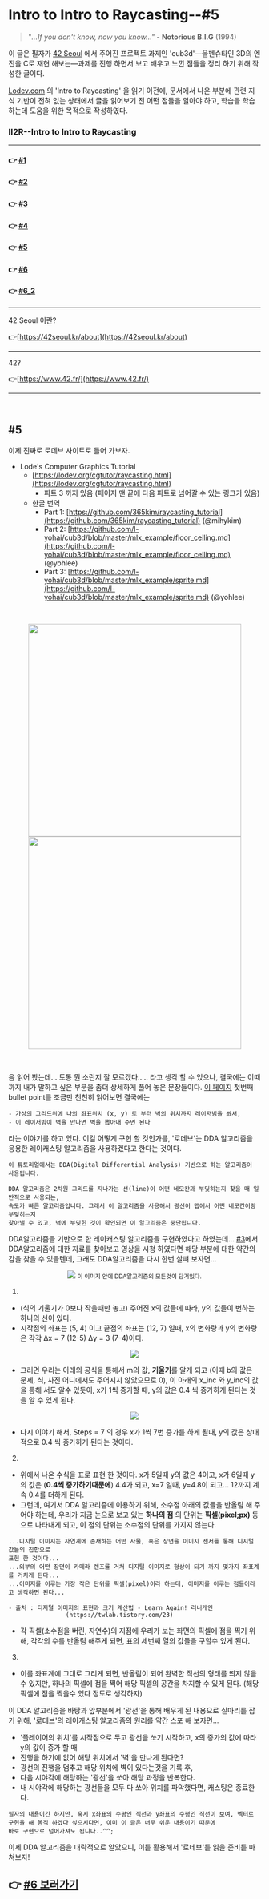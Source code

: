 # Intro to Intro to Raycasting--#5

> "*...If you don't know, now you know..."* - **Notorious B.I.G** (1994)

이 글은 필자가 [42 Seoul](http://42seoul.kr) 에서 주어진 프로젝트 과제인 'cub3d'—울펜슈타인 3D의 엔진을 C로 재현 해보는—과제를 진행 하면서 보고 배우고 느낀 점들을 정리 하기 위해 작성한 글이다.

[Lodev.com](http://lodev.com) 의 'Intro to Raycasting' 을 읽기 이전에, 문서에서 나온 부분에 관련 지식 기반이 전혀 없는 상태에서 글을 읽어보기 전 어떤 점들을 알아야 하고, 학습을 학습하는데 도움을 위한 목적으로 작성하였다.


### II2R--Intro to Intro to Raycasting
---
#### 👉 <a href="https://github.com/sungyongcho/ii2r/blob/master/md/1.md">#1</a>
#### 👉 <a href="https://github.com/sungyongcho/ii2r/blob/master/md/2.md">#2</a>
#### 👉 <a href="https://github.com/sungyongcho/ii2r/blob/master/md/3.md">#3</a>
#### 👉 <a href="https://github.com/sungyongcho/ii2r/blob/master/md/4.md">#4</a>
#### 👉 <a href="https://github.com/sungyongcho/ii2r/blob/master/md/5.md">#5</a>
#### 👉 <a href="https://github.com/sungyongcho/ii2r/blob/master/md/6.md">#6</a>
#### 👉 <a href="https://github.com/sungyongcho/ii2r/blob/master/md/6_2.md">#6_2</a>
---

42 Seoul 이란?

👉[https://42seoul.kr/about](https://42seoul.kr/about)

---

42?

👉[https://www.42.fr/](https://www.42.fr/)

---
<br>

## #5

이제 진짜로 로데브 사이트로 들어 가보자.

- Lode's Computer Graphics Tutorial
    - [https://lodev.org/cgtutor/raycasting.html](https://lodev.org/cgtutor/raycasting.html)
        - 파트 3 까지 있음 (페이지 맨 끝에 다음 파트로 넘어갈 수 있는 링크가 있음)
    - 한글 번역
        - Part 1: [https://github.com/365kim/raycasting_tutorial](https://github.com/365kim/raycasting_tutorial) (@mihykim)
        - Part 2: [https://github.com/l-yohai/cub3d/blob/master/mlx_example/floor_ceiling.md](https://github.com/l-yohai/cub3d/blob/master/mlx_example/floor_ceiling.md) (@yohlee)
        - Part 3: [https://github.com/l-yohai/cub3d/blob/master/mlx_example/sprite.md](https://github.com/l-yohai/cub3d/blob/master/mlx_example/sprite.md) (@yohlee)

<br>

<p float="left" align="center">
	<img width="425" hspace="20"src="../images/365kim_capture1.png" />
	<img width="425" hspace="20"src="../images/365kim_capture2.png" />
</p>

<br>

음 읽어 봤는데... 도통 뭔 소린지 잘 모르겠다..... 라고 생각 할 수 있으나, 결국에는 이때까지 내가 말하고 싶은 부분을 좀더 상세하게 풀어 놓은 문장들이다.
[이 페이지](https://github.com/365kim/raycasting_tutorial/blob/master/2_basics.md) 첫번째 bullet point를 조금만 천천히 읽어보면 결국에는

```
- 가상의 그리드위에 나의 좌표위치 (x, y) 로 부터 벽의 위치까지 레이저빔을 쏴서,
- 이 레이저빔이 벽을 만나면 벽을 뽑아내 주면 된다
```

라는 이야기를 하고 있다. 이걸 어떻게 구현 할 것인가를, '로데브'는 DDA 알고리즘을 응용한 레이캐스팅 알고리즘을 사용하겠다고 한다는 것이다.

```
이 튜토리얼에서는 DDA(Digital Differential Analysis) 기반으로 하는 알고리즘이 사용됩니다.

DDA 알고리즘은 2차원 그리드를 지나가는 선(line)이 어떤 네모칸과 부딪히는지 찾을 때 일반적으로 사용되는,
속도가 빠른 알고리즘입니다. 그래서 이 알고리즘을 사용해서 광선이 맵에서 어떤 네모칸이랑 부딪히는지
찾아낼 수 있고, 벽에 부딪힌 것이 확인되면 이 알고리즘은 중단됩니다.
```

DDA알고리즘을 기반으로 한 레이캐스팅 알고리즘을 구현하였다고 하였는데... <a href="https://github.com/sungyongcho/ii2r/blob/master/md/3.md">#3</a>에서 DDA알고리즘에 대한 자료를 찾아보고 영상을 시청 하였다면 해당 부분에 대한 약간의 감을 찾을 수 있을텐데, 그래도 DDA알고리즘을 다시 한번 살펴 보자면...

<p align="center">
	<img src="../images/dda_explained.png" />
	<small align="center"> 이 이미지 안에 DDA알고리즘의 모든것이 담겨있다.</small>
</p>

1.

- (식의 기울기가 0보다 작을때만 놓고) 주어진 x의 값들에 따라, y의 값들이 변하는 하나의 선이 있다.
- 시작점의 좌표는 (5, 4) 이고 끝점의 좌표는 (12, 7) 일때, x의 변화량과 y의 변화량은 각각 Δx = 7 (12-5) Δy = 3 (7-4)이다.

 <p align="center">
	<img src="../images/delta_x.png" />
</p>

- 그러면 우리는 아래의 공식을 통해서 m의 값, **기울기**를 알게 되고 (이때 b의 값은 문제, 식, 사진 어디에서도 주어지지 않았으므로 0), 이 아래의 x_inc 와 y_inc의 값을 통해 서도 알수 있듯이, x가 1씩 증가할 때, y의 값은 0.4 씩 증가하게 된다는 것을 알 수 있게 된다.

<p align="center">
	<img src="../images/mx_b.png" />
</p>

- 다시 이야기 해서, Steps = 7 의 경우 x가 1씩 7번 증가를 하게 될때, y의 값은 상대적으로 0.4 씩 증가하게 된다는 것이다.

2.

- 위에서 나온 수식을 표로 표현 한 것이다. x가 5일때 y의 값은 4이고, x가 6일때 y의 값은 (**0.4씩 증가하기때문에**) 4.4가 되고, x=7 일때, y=4.8이 되고... 12까지 계속 0.4를 더하게 된다.
- 그런데, 여기서 DDA 알고리즘에 이용하기 위해, 소수점 아래의 값들을 반올림 해 주어야 하는데, 우리가 지금 눈으로 보고 있는 **하나의 점** 의 단위는 **픽셀(pixel;px)** 등으로 나타내게 되고, 이 점의 단위는 소수점의 단위를 가지지 않는다.

```
...디지털 이미지는 자연계에 존재하는 어떤 사물, 혹은 장면을 이미지 센서를 통해 디지털 값들의 집합으로
표현 한 것이다...
...외부의 어떤 장면이 카메라 렌즈를 거쳐 디지털 이미지로 형상이 되기 까지 몇가지 좌표계를 거치게 된다...
...이미지를 이루는 가장 작은 단위를 픽셀(pixel)이라 하는데, 이미지를 이루는 점들이라고 생각하면 된다...

- 출처 : 디지털 이미지의 표현과 크기 계산법 - Learn Again! 러너게인
				(https://twlab.tistory.com/23)
```

- 각 픽셀(소수점을 버린, 자연수)의 지점에 우리가 보는 화면의 픽셀에 점을 찍기 위해, 각각의 수를 반올림 해주게 되면, 표의 세번째 열의 값들을 구할수 있게 된다.

3.

- 이를 좌표계에 그대로 그리게 되면, 반올림이 되어 완벽한 직선의 형태를 띄지 않을 수 있지만,  하나의 픽셀에 점을 찍어 해당 픽셀의 공간을 차지할 수 있게 된다. (해당 픽셀에 점을 찍을수 있다 정도로 생각하자)


이 DDA 알고리즘을 바탕과 앞부분에서 '광선'을 통해 배우게 된 내용으로 실마리를 잡기 위해, '로데브'의 레이캐스팅 알고리즘의 원리를 약간 스포 해 보자면...
- '플레이어의 위치'를 시작점으로 두고 광선을 쏘기 시작하고, x의 증가의 값에 따라 y의 값이 증가 할 때
- 진행을 하기에 앖어 해당 위치에서 '벽'을 만나게 된다면?
- 광선의 진행을 멈추고 해당 위치에 벽이 있다는것을 기록 후,
- 다음 시야각에 해당하는 '광선'을 쏘아 해당 과정을 반복한다.
- 내 시야각에 해당하는 광선들을 모두 다 쏘아 위치를 파악했다면, 캐스팅은 종료한다.

```
필자의 내용이긴 하지만, 혹시 x좌표의 수평인 직선과 y좌표의 수평인 직선이 보여, 벡터로
구현을 해 봄직 하겠다 싶으시다면, 이미 이 글은 너무 쉬운 내용이기 때문에
바로 구현으로 넘어가셔도 됩니다..^^;
```
이제 DDA 알고리즘을 대략적으로 알았으니, 이를 활용해서 '로데브'를 읽을 준비를 마쳐보자!

## 👉 <a href="https://github.com/sungyongcho/ii2r/blob/master/md/6.md"> #6 보러가기</a>
